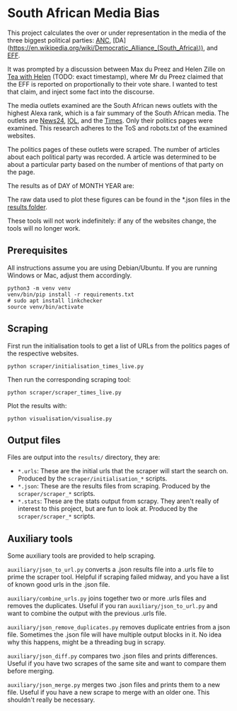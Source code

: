 # South African Media Bias

This project calculates the over or under representation in the media of the three biggest political parties: [ANC](https://en.wikipedia.org/wiki/African_National_Congress), [DA](https://en.wikipedia.org/wiki/Democratic_Alliance_(South_Africa\)), and [EFF](https://en.wikipedia.org/wiki/Economic_Freedom_Fighters).

It was prompted by a discussion between Max du Preez and Helen Zille on [Tea with Helen](https://www.youtube.com/watch?v=BMZh8HVh8Gg) (TODO: exact timestamp), where Mr du Preez claimed that the EFF is reported on proportionally to their vote share. I wanted to test that claim, and inject some fact into the discourse.

The media outlets examined are the South African news outlets with the highest Alexa rank, which is a fair summary of the South African media. The outlets are [News24](https://www.alexa.com/siteinfo/news24.com), [IOL](https://www.alexa.com/siteinfo/iol.co.za), and the [Times](https://www.alexa.com/siteinfo/timeslive.co.za). Only their politics pages were examined. This research adheres to the ToS and robots.txt of the examined websites.

The politics pages of these outlets were scraped. The number of articles about each political party was recorded. A article was determined to be about a particular party based on the number of mentions of that party on the page.

The results as of DAY of MONTH YEAR are:

The raw data used to plot these figures can be found in the *.json files in the [results folder](./results).

These tools will not work indefinitely: if any of the websites change, the tools will no longer work.

## Prerequisites

All instructions assume you are using Debian/Ubuntu. If you are running Windows or Mac, adjust them accordingly.

    python3 -m venv venv
    venv/bin/pip install -r requirements.txt
    # sudo apt install linkchecker
    source venv/bin/activate

## Scraping

First run the initialisation tools to get a list of URLs from the politics pages of the respective websites.

    python scraper/initialisation_times_live.py

Then run the corresponding scraping tool:

    python scraper/scraper_times_live.py

Plot the results with:

    python visualisation/visualise.py
    
## Output files

Files are output into the `results/` directory, they are:

 * `*.urls`: These are the initial urls that the scraper will start the search on. Produced by the `scraper/initialisation_*` scripts.
 * `*.json`: These are the results files from scraping. Produced by the `scraper/scraper_*` scripts.
 * `*.stats`: These are the stats output from scrapy. They aren't really of interest to this project, but are fun to look at. Produced by the `scraper/scraper_*` scripts.

## Auxiliary tools

Some auxiliary tools are provided to help scraping.

`auxiliary/json_to_url.py` converts a .json results file into a .urls file to prime the scraper tool. Helpful if scraping failed midway, and you have a list of known good urls in the .json file.

`auxiliary/combine_urls.py` joins together two or more .urls files and removes the duplicates. Useful if you ran `auxiliary/json_to_url.py` and want to combine the output with the previous .urls file.

`auxiliary/json_remove_duplicates.py` removes duplicate entries from a json file. Sometimes the .json file will have multiple output blocks in it. No idea why this happens, might be a threading bug in scrapy.

`auxiliary/json_diff.py` compares two .json files and prints differences. Useful if you have two scrapes of the same site and want to compare them before merging.

`auxiliary/json_merge.py` merges two .json files and prints them to a new file. Useful if you have a new scrape to merge with an older one. This shouldn't really be necessary.